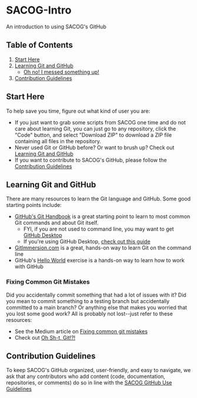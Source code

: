 # SACOG-Intro
An introduction to using SACOG's GitHub

## Table of Contents
1. [Start Here](#Start-Here)
2. [Learning Git and GitHub](#Learning-Git-and-GitHub)
    - [Oh no! I messed something up!](#Fixing-Common-Git-Mistakes) 
4. [Contribution Guidelines](#Contribution-Guidelines)







## Start Here

To help save you time, figure out what kind of user you are:
* If you just want to grab some scripts from SACOG one time and do not care about learning Git, you can just go to any repository, click the "Code" button, and select "Download ZIP" to download a ZIP file containing all files in the repository.
* Never used Git or GitHub before? Or want to brush up? Check out [Learning Git and GitHub](##Learning-Git-and-GitHub)
* If you want to contribute to SACOG's GitHub, please follow the [Contribution Guidelines](#Contribution-Guidelines)





## Learning Git and GitHub

There are many resources to learn the Git language and GitHub. Some good starting points include:
* [GitHub's Git Handbook](https://guides.github.com/introduction/git-handbook/#repository) is a great starting point to learn to most common Git commands and about Git itself.
    - FYI, if you are not used to command line, you may want to get [GitHub Desktop](https://docs.github.com/en/desktop/installing-and-configuring-github-desktop/getting-started-with-github-desktop)
    - If you're using GitHub Desktop, [check out this guide](https://docs.github.com/en/desktop/contributing-and-collaborating-using-github-desktop)
* [GitImmersion.com](https://gitimmersion.com/) is a great, hands-on way to learn Git on the command line
* GitHub's [Hello World](https://guides.github.com/activities/hello-world/) exercise is a hands-on way to learn how to work with GitHub


### Fixing Common Git Mistakes
Did you accidentally commit something that had a lot of issues with it? Did you mean to commit something to a testing branch but accidentally committed to a main branch? Or anything else that makes you worried that you lost some good work? All is probably not lost--just refer to these resources:
* See the Medium article on [Fixing common git mistakes](https://github.com/SACOG/SACOG-Intro/blob/main/Fixing%20Common%20Git%20Mistakes.pdf)
* Check out [Oh Sh-t, Git!?!](https://ohshitgit.com/)

## Contribution Guidelines

To keep SACOG's GitHub organized, user-friendly, and easy to navigate, we ask that any contributors who add content (code, documentation, repositories, or comments) do so in line with the [SACOG GitHub Use Guidelines](https://github.com/SACOG/SACOG-Intro/blob/main/SACOG-GitHub-Use-Guidelines.md)
